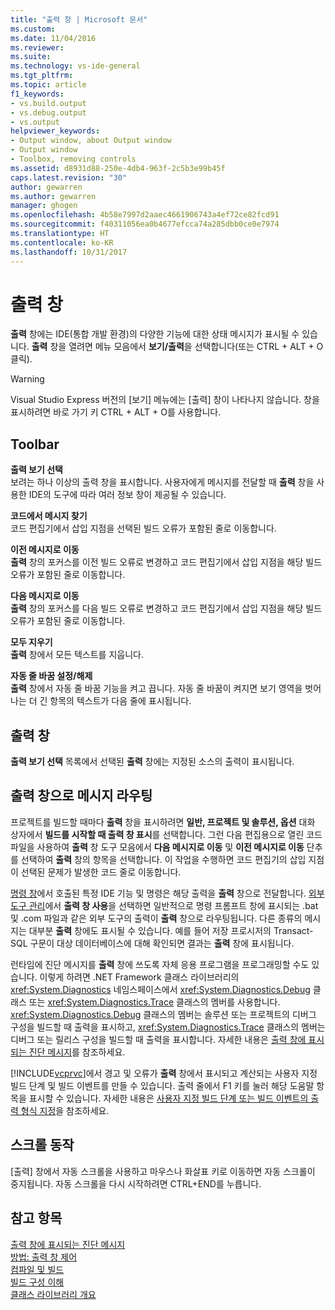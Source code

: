 ```yaml
---
title: "출력 창 | Microsoft 문서"
ms.custom: 
ms.date: 11/04/2016
ms.reviewer: 
ms.suite: 
ms.technology: vs-ide-general
ms.tgt_pltfrm: 
ms.topic: article
f1_keywords:
- vs.build.output
- vs.debug.output
- vs.output
helpviewer_keywords:
- Output window, about Output window
- Output window
- Toolbox, removing controls
ms.assetid: d8931d88-250e-4db4-963f-2c5b3e99b45f
caps.latest.revision: "30"
author: gewarren
ms.author: gewarren
manager: ghogen
ms.openlocfilehash: 4b58e7997d2aaec4661906743a4ef72ce82fcd91
ms.sourcegitcommit: f40311056ea0b4677efcca74a285dbb0ce0e7974
ms.translationtype: HT
ms.contentlocale: ko-KR
ms.lasthandoff: 10/31/2017
---
```

# <a name="output-window"></a>출력 창
**출력** 창에는 IDE(통합 개발 환경)의 다양한 기능에 대한 상태 메시지가 표시될 수 있습니다. **출력** 창을 열려면 메뉴 모음에서 **보기/출력**을 선택합니다(또는 CTRL + ALT + O 클릭).  
  
> [!WARNING]
>  Visual Studio Express 버전의 [보기] 메뉴에는 [출력] 창이 나타나지 않습니다. 창을 표시하려면 바로 가기 키 CTRL + ALT + O를 사용합니다.  
  
## <a name="toolbar"></a>Toolbar  
 **출력 보기 선택**  
 보려는 하나 이상의 출력 창을 표시합니다. 사용자에게 메시지를 전달할 때 **출력** 창을 사용한 IDE의 도구에 따라 여러 정보 창이 제공될 수 있습니다.  
  
 **코드에서 메시지 찾기**  
 코드 편집기에서 삽입 지점을 선택된 빌드 오류가 포함된 줄로 이동합니다.  
  
 **이전 메시지로 이동**  
 **출력** 창의 포커스를 이전 빌드 오류로 변경하고 코드 편집기에서 삽입 지점을 해당 빌드 오류가 포함된 줄로 이동합니다.  
  
 **다음 메시지로 이동**  
 **출력** 창의 포커스를 다음 빌드 오류로 변경하고 코드 편집기에서 삽입 지점을 해당 빌드 오류가 포함된 줄로 이동합니다.  
  
 **모두 지우기**  
 **출력** 창에서 모든 텍스트를 지웁니다.  
  
 **자동 줄 바꿈 설정/해제**  
 **출력** 창에서 자동 줄 바꿈 기능을 켜고 끕니다. 자동 줄 바꿈이 켜지면 보기 영역을 벗어나는 더 긴 항목의 텍스트가 다음 줄에 표시됩니다.  
  
## <a name="output-pane"></a>출력 창  
 **출력 보기 선택** 목록에서 선택된 **출력** 창에는 지정된 소스의 출력이 표시됩니다.  
  
## <a name="routing-messages-to-the-output-window"></a>출력 창으로 메시지 라우팅  
 프로젝트를 빌드할 때마다 **출력** 창을 표시하려면 **일반, 프로젝트 및 솔루션, 옵션** 대화 상자에서 **빌드를 시작할 때 출력 창 표시**를 선택합니다. 그런 다음 편집용으로 열린 코드 파일을 사용하여 **출력** 창 도구 모음에서 **다음 메시지로 이동** 및 **이전 메시지로 이동** 단추를 선택하여 **출력** 창의 항목을 선택합니다. 이 작업을 수행하면 코드 편집기의 삽입 지점이 선택된 문제가 발생한 코드 줄로 이동합니다.  
  
 [명령 창](../../ide/reference/command-window.md)에서 호출된 특정 IDE 기능 및 명령은 해당 출력을 **출력** 창으로 전달합니다. [외부 도구 관리](../../ide/managing-external-tools.md)에서 **출력 창 사용**을 선택하면 일반적으로 명령 프롬프트 창에 표시되는 .bat 및 .com 파일과 같은 외부 도구의 출력이 **출력** 창으로 라우팅됩니다. 다른 종류의 메시지는 대부분 **출력** 창에도 표시될 수 있습니다. 예를 들어 저장 프로시저의 Transact-SQL 구문이 대상 데이터베이스에 대해 확인되면 결과는 **출력** 창에 표시됩니다.  
  
 런타임에 진단 메시지를 **출력** 창에 쓰도록 자체 응용 프로그램을 프로그래밍할 수도 있습니다. 이렇게 하려면 .NET Framework 클래스 라이브러리의 <xref:System.Diagnostics> 네임스페이스에서 <xref:System.Diagnostics.Debug> 클래스 또는 <xref:System.Diagnostics.Trace> 클래스의 멤버를 사용합니다. <xref:System.Diagnostics.Debug> 클래스의 멤버는 솔루션 또는 프로젝트의 디버그 구성을 빌드할 때 출력을 표시하고, <xref:System.Diagnostics.Trace> 클래스의 멤버는 디버그 또는 릴리스 구성을 빌드할 때 출력을 표시합니다. 자세한 내용은 [출력 창에 표시되는 진단 메시지](../../debugger/diagnostic-messages-in-the-output-window.md)를 참조하세요.  
  
 [!INCLUDE[vcprvc](../../code-quality/includes/vcprvc_md.md)]에서 경고 및 오류가 **출력** 창에서 표시되고 계산되는 사용자 지정 빌드 단계 및 빌드 이벤트를 만들 수 있습니다. 출력 줄에서 F1 키를 눌러 해당 도움말 항목을 표시할 수 있습니다. 자세한 내용은 [사용자 지정 빌드 단계 또는 빌드 이벤트의 출력 형식 지정](/cpp/ide/formatting-the-output-of-a-custom-build-step-or-build-event)을 참조하세요.  
  
## <a name="scrolling-behavior"></a>스크롤 동작  
 [출력] 창에서 자동 스크롤을 사용하고 마우스나 화살표 키로 이동하면 자동 스크롤이 중지됩니다. 자동 스크롤을 다시 시작하려면 CTRL+END를 누릅니다.  
  
## <a name="see-also"></a>참고 항목  
 [출력 창에 표시되는 진단 메시지](../../debugger/diagnostic-messages-in-the-output-window.md)   
 [방법: 출력 창 제어](http://msdn.microsoft.com/Library/91aebd15-8854-4a7a-9f7d-57376fb4e858)   
 [컴파일 및 빌드](../../ide/compiling-and-building-in-visual-studio.md)   
 [빌드 구성 이해](../../ide/understanding-build-configurations.md)   
 [클래스 라이브러리 개요](/dotnet/standard/class-library-overview)